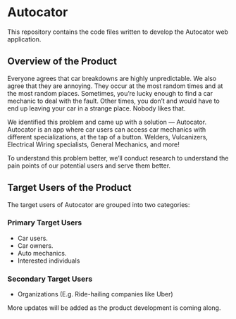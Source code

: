 # Autocator
This repository contains the code files written to develop the Autocator web application.

## Overview of the Product

Everyone agrees that car breakdowns are highly unpredictable. We also agree that they are annoying. They occur at the most random times and at the most random places. Sometimes, you’re lucky enough to find a car mechanic to deal with the fault. Other times, you don’t and would have to end up leaving your car in a strange place. Nobody likes that. 

We identified this problem and came up with a solution — Autocator. Autocator is an app where car users can access car mechanics with different specializations, at the tap of a button. Welders, Vulcanizers, Electrical Wiring specialists, General Mechanics, and more!

To understand this problem better, we’ll conduct research to understand the pain points of our potential users and serve them better.

## Target Users of the Product

The target users of Autocator are grouped into two categories:

### Primary Target Users

- Car users.
- Car owners.
- Auto mechanics.
- Interested individuals

### Secondary Target Users

- Organizations (E.g. Ride-hailing companies like Uber)

More updates will be added as the product development is coming along.
